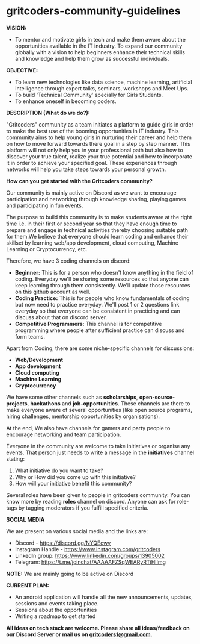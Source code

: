 # gritcoders-community-guidelines

**VISION:**
- To mentor and motivate girls in tech and make them aware about the opportunities available in the IT industry. To expand our community globally with a vision to     help beginners enhance their technical skills and knowledge and help them grow as successful individuals. 


**OBJECTIVE:**
- To learn new technologies like data science, machine learning, artificial intelligence through expert talks, seminars, workshops and Meet Ups.
- To build 'Technical Community' specially for Girls Students.
- To enhance oneself in becoming coders.

**DESCRIPTION (What do we do?):**

"Gritcoders" community as a team initiates a platform to guide girls in order to make the best use of the booming opportunities in IT industry. This community aims to help young girls in nurturing their career and help them on how to move forward towards there goal in a step by step manner. This platform will not only help you in your professional path but also how to discover your true talent, realize your true potential and how to incorporate it in order to achieve your specified goal. These experiences through networks will help you take steps towards your personal growth. 

**How can you get started with the Gritcoders community?**

Our community is mainly active on Discord as we want to encourage participation and networking through knowledge sharing, playing games and participating in fun events.

The purpose to build this community is to make students aware at the right time i.e. in their first or second year so that they have enough time to prepare and engage in technical activities thereby choosing suitable path for them.We believe that everyone should learn coding and enhance their skillset by learning web/app development, cloud computing, Machine Learning or Cryptocurrency, etc.

Therefore, we have 3 coding channels on discord:
 - **Beginner:** This is for a person who doesn't know anything in the field of coding. Everyday we'll be sharing some resources so that anyone can keep learning through them consistently. We'll update those resources on this github account as well.
 - **Coding Practice:** This is for people who know fundamentals of coding but now need to practice everyday. We'll post 1 or 2 questions link everyday so that everyone can be consistent in practicing and can discuss about that on discord server.
 - **Competitive Programmers:** This channel is for competitive programming where people after sufficient practice can discuss and form teams.
 
Apart from Coding, there are some niche-specific channels for discussions:
- **Web/Development**
- **App development**
- **Cloud computing**
- **Machine Learning**
- **Cryptocurrency**

We have some other channels such as **scholarships**, **open-source-projects**, **hackathons** and **job-opportunities**. These channels are there to make everyone aware of several opportunities (like open source programs, hiring challenges, mentorship opportunities by organisations).

At the end, We also have channels for gamers and party people to encourage networking and team participation.

Everyone in the community are welcome to take initiatives or organise any events. That person just needs to write a message in the **initiatives** channel stating:
1) What initiative do you want to take?
2) Why or How did you come up with this initiative?
3) How will your initiative benefit this community?

Several roles have been given to people in gritcoders community. You can know more by reading **roles** channel on discord. Anyone can ask for role-tags by tagging moderators if you fulfill specified criteria.

**SOCIAL MEDIA**

We are present on various social media and the links are:
- Discord - https://discord.gg/NYQEcwy
- Instagram Handle - https://www.instagram.com/gritcoders
- LinkedIn group: https://www.linkedin.com/groups/13905002
- Telegram: https://t.me/joinchat/AAAAAFZSqWEARyRTiHIImg

**NOTE:** We are mainly going to be active on Discord


**CURRENT PLAN:**

* An android application will handle all the new announcements, updates, sessions and events taking place. 
* Sessions about the opportunities
* Writing a roadmap to get started


**All ideas on tech stack are welcome. Please share all ideas/feedback on our Discord Server or mail us on gritcoders1@gmail.com.**
